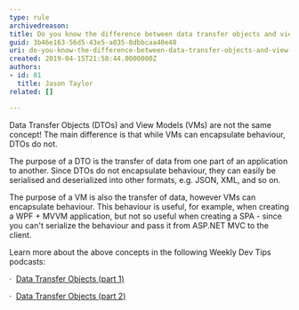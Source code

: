 ```yaml
---
type: rule
archivedreason: 
title: Do you know the difference between data transfer objects and view models?
guid: 3b46e163-56d5-43e5-a035-8dbbcaa40e48
uri: do-you-know-the-difference-between-data-transfer-objects-and-view-models
created: 2019-04-15T21:58:44.0000000Z
authors:
- id: 81
  title: Jason Taylor
related: []

---
```


Data Transfer Objects (DTOs) and View Models (VMs) are not the same concept! The main difference is that while VMs can encapsulate behaviour, DTOs do not.

The purpose of a DTO is the transfer of data from one part of an application to another. Since DTOs do not encapsulate behaviour, they can easily be serialised and deserialized into other formats, e.g. JSON, XML, and so on.

<!--endintro-->

The purpose of a VM is also the transfer of data, however VMs can encapsulate behaviour. This behaviour is useful, for example, when creating a WPF + MVVM application, but not so useful when creating a SPA - since you can't serialize the behaviour and pass it from ASP.NET MVC to the client.

Learn more about the above concepts in the following Weekly Dev Tips podcasts:

·  [Data Transfer Objects (part 1)](https&#58;//www.weeklydevtips.com/008)

·  [Data Transfer Objects (part 2)](https&#58;//www.weeklydevtips.com/009)
